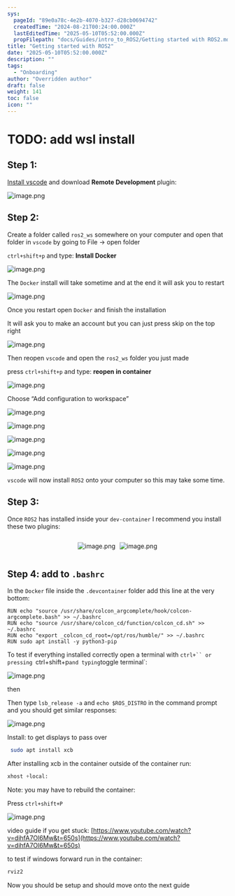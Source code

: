 ```yaml
---
sys:
  pageId: "89e0a78c-4e2b-4070-b327-d28cb0694742"
  createdTime: "2024-08-21T00:24:00.000Z"
  lastEditedTime: "2025-05-10T05:52:00.000Z"
  propFilepath: "docs/Guides/intro_to_ROS2/Getting started with ROS2.md"
title: "Getting started with ROS2"
date: "2025-05-10T05:52:00.000Z"
description: ""
tags:
  - "Onboarding"
author: "Overridden author"
draft: false
weight: 141
toc: false
icon: ""
---
```


# TODO: add wsl install

## Step 1:

[Install vscode](https://code.visualstudio.com/download) and download **Remote Development** plugin:

![image.png](https://prod-files-secure.s3.us-west-2.amazonaws.com/d518164a-d88e-44d1-a4ee-3adb3bd8bce0/efb52993-1881-4a40-b95e-6f020334f022/image.png?X-Amz-Algorithm=AWS4-HMAC-SHA256&X-Amz-Content-Sha256=UNSIGNED-PAYLOAD&X-Amz-Credential=ASIAZI2LB4662QOD2I3C%2F20250614%2Fus-west-2%2Fs3%2Faws4_request&X-Amz-Date=20250614T150725Z&X-Amz-Expires=3600&X-Amz-Security-Token=IQoJb3JpZ2luX2VjEEQaCXVzLXdlc3QtMiJHMEUCIQDeiCOKG5gLaN0kX4h9sB%2FlHAdovCbwOuUR9ztn16ifcgIgd66HykO%2Fw5tTlAsLu3ubyj9Z70qk9zk1sH8r0xQ56fAq%2FwMILRAAGgw2Mzc0MjMxODM4MDUiDJ8%2FVLpvtyr1yYkW0SrcA7pxMTO%2BNAmolh54K88AoXtZKFgaiYzp2qZ1qq7RfI0lE7dbk%2F9H8ieIf%2Fix1v%2BZqGNDBVPhLasqF%2B4o7sjFHCgwmpfBlUWcfsktvgLKGU8rPd4TH%2FOe48I6sI4uyKe4PZG1T6mRd5c6UmDIOK0%2B8Fo6m9LPYZw8kZvt7PUa5COThxGGBYbikD5Q6IBgeiEKqTXyimkFEv%2B9curF5t43v%2BAcJ2J8d9ziHVneWNdirFix8EaFMesiQSHEdSFuD2q4q3R7MeHR6006npkAtVVeQKLittQQvPjtUb2wziaq2n%2FWvMtqLfbXrEesi9OszaAVVcupU4tsyJaLL3OCzxPF15l%2BpgHq6e8jsac5Gh3Z1i5fS0Re9LfDEolOiOCQu1zQaBDovDXi4n4mkxOK7vJJswvfMv2DESuFmVV%2BmyNIsGEK8p0EyMntElAtTmWcuWKv9D9csqJ%2BZn8pzQNcveZEZPKZ%2FDtKH4dO%2BofcdXxAzRn58Ed1puYbLtzeQ3rM8Gdg8CAPeKqzStZduYQS1Z7AWuzQtn24J1Df9%2B9v2kuaEdULN%2F7UvS173Y9iao7IHsgCIzTJxkZO%2F%2Fie%2FXK2wdQIpos%2FBJQpnRYr9GokBynn2s5tmWDbuUzpHRHXIVv%2BMPjBtcIGOqUBk1JXOlAN6q2%2B3QMAA4jE61ZgnW%2FA0yAO3GFQXKO7dgzUFF5Y3dTUlcZ5UZfa7aPp0%2FQh%2FbT1jlnN5BavUv2IAzn2uitPE2qURbiobDyLcYhs6%2F9KJBy5TMHEfelYF6Dmj%2FjB0QMLStlGiNlZ%2B2FnSdD5VwyBHFcMt0GxsoKf6jMGfwPfS8Eyn8jjLQ%2F%2FFQM587i0JRqrirmd5Zoy1ncYqjy9b%2FNo&X-Amz-Signature=112085448330425092ec7fe0f8797ba8f982510a2731a829bd1afbd076cbe955&X-Amz-SignedHeaders=host&x-amz-checksum-mode=ENABLED&x-id=GetObject)

## Step 2:

Create a folder called `ros2_ws` somewhere on your computer and open that folder in `vscode` by going to File → open folder 

`ctrl+shift+p` and type: **Install Docker**

![image.png](https://prod-files-secure.s3.us-west-2.amazonaws.com/d518164a-d88e-44d1-a4ee-3adb3bd8bce0/2269dc0e-1cd5-47ff-bceb-c04ad9b2eab0/image.png?X-Amz-Algorithm=AWS4-HMAC-SHA256&X-Amz-Content-Sha256=UNSIGNED-PAYLOAD&X-Amz-Credential=ASIAZI2LB4662QOD2I3C%2F20250614%2Fus-west-2%2Fs3%2Faws4_request&X-Amz-Date=20250614T150725Z&X-Amz-Expires=3600&X-Amz-Security-Token=IQoJb3JpZ2luX2VjEEQaCXVzLXdlc3QtMiJHMEUCIQDeiCOKG5gLaN0kX4h9sB%2FlHAdovCbwOuUR9ztn16ifcgIgd66HykO%2Fw5tTlAsLu3ubyj9Z70qk9zk1sH8r0xQ56fAq%2FwMILRAAGgw2Mzc0MjMxODM4MDUiDJ8%2FVLpvtyr1yYkW0SrcA7pxMTO%2BNAmolh54K88AoXtZKFgaiYzp2qZ1qq7RfI0lE7dbk%2F9H8ieIf%2Fix1v%2BZqGNDBVPhLasqF%2B4o7sjFHCgwmpfBlUWcfsktvgLKGU8rPd4TH%2FOe48I6sI4uyKe4PZG1T6mRd5c6UmDIOK0%2B8Fo6m9LPYZw8kZvt7PUa5COThxGGBYbikD5Q6IBgeiEKqTXyimkFEv%2B9curF5t43v%2BAcJ2J8d9ziHVneWNdirFix8EaFMesiQSHEdSFuD2q4q3R7MeHR6006npkAtVVeQKLittQQvPjtUb2wziaq2n%2FWvMtqLfbXrEesi9OszaAVVcupU4tsyJaLL3OCzxPF15l%2BpgHq6e8jsac5Gh3Z1i5fS0Re9LfDEolOiOCQu1zQaBDovDXi4n4mkxOK7vJJswvfMv2DESuFmVV%2BmyNIsGEK8p0EyMntElAtTmWcuWKv9D9csqJ%2BZn8pzQNcveZEZPKZ%2FDtKH4dO%2BofcdXxAzRn58Ed1puYbLtzeQ3rM8Gdg8CAPeKqzStZduYQS1Z7AWuzQtn24J1Df9%2B9v2kuaEdULN%2F7UvS173Y9iao7IHsgCIzTJxkZO%2F%2Fie%2FXK2wdQIpos%2FBJQpnRYr9GokBynn2s5tmWDbuUzpHRHXIVv%2BMPjBtcIGOqUBk1JXOlAN6q2%2B3QMAA4jE61ZgnW%2FA0yAO3GFQXKO7dgzUFF5Y3dTUlcZ5UZfa7aPp0%2FQh%2FbT1jlnN5BavUv2IAzn2uitPE2qURbiobDyLcYhs6%2F9KJBy5TMHEfelYF6Dmj%2FjB0QMLStlGiNlZ%2B2FnSdD5VwyBHFcMt0GxsoKf6jMGfwPfS8Eyn8jjLQ%2F%2FFQM587i0JRqrirmd5Zoy1ncYqjy9b%2FNo&X-Amz-Signature=5d674af9f90807f55f39919b5569d830f939caed2726c1b296540c21f3b16d0a&X-Amz-SignedHeaders=host&x-amz-checksum-mode=ENABLED&x-id=GetObject)

The `Docker` install will take sometime and at the end it will ask you to restart

![image.png](https://prod-files-secure.s3.us-west-2.amazonaws.com/d518164a-d88e-44d1-a4ee-3adb3bd8bce0/ed233f78-be33-4b1f-b89c-9c346c0e961e/image.png?X-Amz-Algorithm=AWS4-HMAC-SHA256&X-Amz-Content-Sha256=UNSIGNED-PAYLOAD&X-Amz-Credential=ASIAZI2LB4662QOD2I3C%2F20250614%2Fus-west-2%2Fs3%2Faws4_request&X-Amz-Date=20250614T150725Z&X-Amz-Expires=3600&X-Amz-Security-Token=IQoJb3JpZ2luX2VjEEQaCXVzLXdlc3QtMiJHMEUCIQDeiCOKG5gLaN0kX4h9sB%2FlHAdovCbwOuUR9ztn16ifcgIgd66HykO%2Fw5tTlAsLu3ubyj9Z70qk9zk1sH8r0xQ56fAq%2FwMILRAAGgw2Mzc0MjMxODM4MDUiDJ8%2FVLpvtyr1yYkW0SrcA7pxMTO%2BNAmolh54K88AoXtZKFgaiYzp2qZ1qq7RfI0lE7dbk%2F9H8ieIf%2Fix1v%2BZqGNDBVPhLasqF%2B4o7sjFHCgwmpfBlUWcfsktvgLKGU8rPd4TH%2FOe48I6sI4uyKe4PZG1T6mRd5c6UmDIOK0%2B8Fo6m9LPYZw8kZvt7PUa5COThxGGBYbikD5Q6IBgeiEKqTXyimkFEv%2B9curF5t43v%2BAcJ2J8d9ziHVneWNdirFix8EaFMesiQSHEdSFuD2q4q3R7MeHR6006npkAtVVeQKLittQQvPjtUb2wziaq2n%2FWvMtqLfbXrEesi9OszaAVVcupU4tsyJaLL3OCzxPF15l%2BpgHq6e8jsac5Gh3Z1i5fS0Re9LfDEolOiOCQu1zQaBDovDXi4n4mkxOK7vJJswvfMv2DESuFmVV%2BmyNIsGEK8p0EyMntElAtTmWcuWKv9D9csqJ%2BZn8pzQNcveZEZPKZ%2FDtKH4dO%2BofcdXxAzRn58Ed1puYbLtzeQ3rM8Gdg8CAPeKqzStZduYQS1Z7AWuzQtn24J1Df9%2B9v2kuaEdULN%2F7UvS173Y9iao7IHsgCIzTJxkZO%2F%2Fie%2FXK2wdQIpos%2FBJQpnRYr9GokBynn2s5tmWDbuUzpHRHXIVv%2BMPjBtcIGOqUBk1JXOlAN6q2%2B3QMAA4jE61ZgnW%2FA0yAO3GFQXKO7dgzUFF5Y3dTUlcZ5UZfa7aPp0%2FQh%2FbT1jlnN5BavUv2IAzn2uitPE2qURbiobDyLcYhs6%2F9KJBy5TMHEfelYF6Dmj%2FjB0QMLStlGiNlZ%2B2FnSdD5VwyBHFcMt0GxsoKf6jMGfwPfS8Eyn8jjLQ%2F%2FFQM587i0JRqrirmd5Zoy1ncYqjy9b%2FNo&X-Amz-Signature=82677c7c6313c736e00ffa9c9792894013b3de8e3c37f9f62e2e972253d8c6ab&X-Amz-SignedHeaders=host&x-amz-checksum-mode=ENABLED&x-id=GetObject)

Once you restart open `Docker` and finish the installation

It will ask you to make an account but you can just press skip on the top right

![image.png](https://prod-files-secure.s3.us-west-2.amazonaws.com/d518164a-d88e-44d1-a4ee-3adb3bd8bce0/21010ad9-1659-4fd9-9f59-9932a09b2a3d/image.png?X-Amz-Algorithm=AWS4-HMAC-SHA256&X-Amz-Content-Sha256=UNSIGNED-PAYLOAD&X-Amz-Credential=ASIAZI2LB4662QOD2I3C%2F20250614%2Fus-west-2%2Fs3%2Faws4_request&X-Amz-Date=20250614T150725Z&X-Amz-Expires=3600&X-Amz-Security-Token=IQoJb3JpZ2luX2VjEEQaCXVzLXdlc3QtMiJHMEUCIQDeiCOKG5gLaN0kX4h9sB%2FlHAdovCbwOuUR9ztn16ifcgIgd66HykO%2Fw5tTlAsLu3ubyj9Z70qk9zk1sH8r0xQ56fAq%2FwMILRAAGgw2Mzc0MjMxODM4MDUiDJ8%2FVLpvtyr1yYkW0SrcA7pxMTO%2BNAmolh54K88AoXtZKFgaiYzp2qZ1qq7RfI0lE7dbk%2F9H8ieIf%2Fix1v%2BZqGNDBVPhLasqF%2B4o7sjFHCgwmpfBlUWcfsktvgLKGU8rPd4TH%2FOe48I6sI4uyKe4PZG1T6mRd5c6UmDIOK0%2B8Fo6m9LPYZw8kZvt7PUa5COThxGGBYbikD5Q6IBgeiEKqTXyimkFEv%2B9curF5t43v%2BAcJ2J8d9ziHVneWNdirFix8EaFMesiQSHEdSFuD2q4q3R7MeHR6006npkAtVVeQKLittQQvPjtUb2wziaq2n%2FWvMtqLfbXrEesi9OszaAVVcupU4tsyJaLL3OCzxPF15l%2BpgHq6e8jsac5Gh3Z1i5fS0Re9LfDEolOiOCQu1zQaBDovDXi4n4mkxOK7vJJswvfMv2DESuFmVV%2BmyNIsGEK8p0EyMntElAtTmWcuWKv9D9csqJ%2BZn8pzQNcveZEZPKZ%2FDtKH4dO%2BofcdXxAzRn58Ed1puYbLtzeQ3rM8Gdg8CAPeKqzStZduYQS1Z7AWuzQtn24J1Df9%2B9v2kuaEdULN%2F7UvS173Y9iao7IHsgCIzTJxkZO%2F%2Fie%2FXK2wdQIpos%2FBJQpnRYr9GokBynn2s5tmWDbuUzpHRHXIVv%2BMPjBtcIGOqUBk1JXOlAN6q2%2B3QMAA4jE61ZgnW%2FA0yAO3GFQXKO7dgzUFF5Y3dTUlcZ5UZfa7aPp0%2FQh%2FbT1jlnN5BavUv2IAzn2uitPE2qURbiobDyLcYhs6%2F9KJBy5TMHEfelYF6Dmj%2FjB0QMLStlGiNlZ%2B2FnSdD5VwyBHFcMt0GxsoKf6jMGfwPfS8Eyn8jjLQ%2F%2FFQM587i0JRqrirmd5Zoy1ncYqjy9b%2FNo&X-Amz-Signature=f9ffdaf47ca471aec68bd91a2a5c755de54993b62820eabea74fa0434ad8ea82&X-Amz-SignedHeaders=host&x-amz-checksum-mode=ENABLED&x-id=GetObject)

Then reopen `vscode` and open the `ros2_ws` folder you just made

press `ctrl+shift+p` and type: **reopen in container**

![image.png](https://prod-files-secure.s3.us-west-2.amazonaws.com/d518164a-d88e-44d1-a4ee-3adb3bd8bce0/4e93b8c2-41ad-488c-8095-c74205196118/image.png?X-Amz-Algorithm=AWS4-HMAC-SHA256&X-Amz-Content-Sha256=UNSIGNED-PAYLOAD&X-Amz-Credential=ASIAZI2LB4662QOD2I3C%2F20250614%2Fus-west-2%2Fs3%2Faws4_request&X-Amz-Date=20250614T150725Z&X-Amz-Expires=3600&X-Amz-Security-Token=IQoJb3JpZ2luX2VjEEQaCXVzLXdlc3QtMiJHMEUCIQDeiCOKG5gLaN0kX4h9sB%2FlHAdovCbwOuUR9ztn16ifcgIgd66HykO%2Fw5tTlAsLu3ubyj9Z70qk9zk1sH8r0xQ56fAq%2FwMILRAAGgw2Mzc0MjMxODM4MDUiDJ8%2FVLpvtyr1yYkW0SrcA7pxMTO%2BNAmolh54K88AoXtZKFgaiYzp2qZ1qq7RfI0lE7dbk%2F9H8ieIf%2Fix1v%2BZqGNDBVPhLasqF%2B4o7sjFHCgwmpfBlUWcfsktvgLKGU8rPd4TH%2FOe48I6sI4uyKe4PZG1T6mRd5c6UmDIOK0%2B8Fo6m9LPYZw8kZvt7PUa5COThxGGBYbikD5Q6IBgeiEKqTXyimkFEv%2B9curF5t43v%2BAcJ2J8d9ziHVneWNdirFix8EaFMesiQSHEdSFuD2q4q3R7MeHR6006npkAtVVeQKLittQQvPjtUb2wziaq2n%2FWvMtqLfbXrEesi9OszaAVVcupU4tsyJaLL3OCzxPF15l%2BpgHq6e8jsac5Gh3Z1i5fS0Re9LfDEolOiOCQu1zQaBDovDXi4n4mkxOK7vJJswvfMv2DESuFmVV%2BmyNIsGEK8p0EyMntElAtTmWcuWKv9D9csqJ%2BZn8pzQNcveZEZPKZ%2FDtKH4dO%2BofcdXxAzRn58Ed1puYbLtzeQ3rM8Gdg8CAPeKqzStZduYQS1Z7AWuzQtn24J1Df9%2B9v2kuaEdULN%2F7UvS173Y9iao7IHsgCIzTJxkZO%2F%2Fie%2FXK2wdQIpos%2FBJQpnRYr9GokBynn2s5tmWDbuUzpHRHXIVv%2BMPjBtcIGOqUBk1JXOlAN6q2%2B3QMAA4jE61ZgnW%2FA0yAO3GFQXKO7dgzUFF5Y3dTUlcZ5UZfa7aPp0%2FQh%2FbT1jlnN5BavUv2IAzn2uitPE2qURbiobDyLcYhs6%2F9KJBy5TMHEfelYF6Dmj%2FjB0QMLStlGiNlZ%2B2FnSdD5VwyBHFcMt0GxsoKf6jMGfwPfS8Eyn8jjLQ%2F%2FFQM587i0JRqrirmd5Zoy1ncYqjy9b%2FNo&X-Amz-Signature=60092d12f0079c505293125379f86be1f2d6f726b21731d877a6cf54ea2dc371&X-Amz-SignedHeaders=host&x-amz-checksum-mode=ENABLED&x-id=GetObject)

Choose “Add configuration to workspace”

![image.png](https://prod-files-secure.s3.us-west-2.amazonaws.com/d518164a-d88e-44d1-a4ee-3adb3bd8bce0/9560b282-5060-4989-ba37-97e7b2c22476/image.png?X-Amz-Algorithm=AWS4-HMAC-SHA256&X-Amz-Content-Sha256=UNSIGNED-PAYLOAD&X-Amz-Credential=ASIAZI2LB4662QOD2I3C%2F20250614%2Fus-west-2%2Fs3%2Faws4_request&X-Amz-Date=20250614T150725Z&X-Amz-Expires=3600&X-Amz-Security-Token=IQoJb3JpZ2luX2VjEEQaCXVzLXdlc3QtMiJHMEUCIQDeiCOKG5gLaN0kX4h9sB%2FlHAdovCbwOuUR9ztn16ifcgIgd66HykO%2Fw5tTlAsLu3ubyj9Z70qk9zk1sH8r0xQ56fAq%2FwMILRAAGgw2Mzc0MjMxODM4MDUiDJ8%2FVLpvtyr1yYkW0SrcA7pxMTO%2BNAmolh54K88AoXtZKFgaiYzp2qZ1qq7RfI0lE7dbk%2F9H8ieIf%2Fix1v%2BZqGNDBVPhLasqF%2B4o7sjFHCgwmpfBlUWcfsktvgLKGU8rPd4TH%2FOe48I6sI4uyKe4PZG1T6mRd5c6UmDIOK0%2B8Fo6m9LPYZw8kZvt7PUa5COThxGGBYbikD5Q6IBgeiEKqTXyimkFEv%2B9curF5t43v%2BAcJ2J8d9ziHVneWNdirFix8EaFMesiQSHEdSFuD2q4q3R7MeHR6006npkAtVVeQKLittQQvPjtUb2wziaq2n%2FWvMtqLfbXrEesi9OszaAVVcupU4tsyJaLL3OCzxPF15l%2BpgHq6e8jsac5Gh3Z1i5fS0Re9LfDEolOiOCQu1zQaBDovDXi4n4mkxOK7vJJswvfMv2DESuFmVV%2BmyNIsGEK8p0EyMntElAtTmWcuWKv9D9csqJ%2BZn8pzQNcveZEZPKZ%2FDtKH4dO%2BofcdXxAzRn58Ed1puYbLtzeQ3rM8Gdg8CAPeKqzStZduYQS1Z7AWuzQtn24J1Df9%2B9v2kuaEdULN%2F7UvS173Y9iao7IHsgCIzTJxkZO%2F%2Fie%2FXK2wdQIpos%2FBJQpnRYr9GokBynn2s5tmWDbuUzpHRHXIVv%2BMPjBtcIGOqUBk1JXOlAN6q2%2B3QMAA4jE61ZgnW%2FA0yAO3GFQXKO7dgzUFF5Y3dTUlcZ5UZfa7aPp0%2FQh%2FbT1jlnN5BavUv2IAzn2uitPE2qURbiobDyLcYhs6%2F9KJBy5TMHEfelYF6Dmj%2FjB0QMLStlGiNlZ%2B2FnSdD5VwyBHFcMt0GxsoKf6jMGfwPfS8Eyn8jjLQ%2F%2FFQM587i0JRqrirmd5Zoy1ncYqjy9b%2FNo&X-Amz-Signature=b476d50bc53911f37633b7639a659cbbc3a452be5b7bdd16fda5d977759b967d&X-Amz-SignedHeaders=host&x-amz-checksum-mode=ENABLED&x-id=GetObject)

![image.png](https://prod-files-secure.s3.us-west-2.amazonaws.com/d518164a-d88e-44d1-a4ee-3adb3bd8bce0/2ee63f81-886b-48e8-a553-dc6e5eac99e4/image.png?X-Amz-Algorithm=AWS4-HMAC-SHA256&X-Amz-Content-Sha256=UNSIGNED-PAYLOAD&X-Amz-Credential=ASIAZI2LB4662QOD2I3C%2F20250614%2Fus-west-2%2Fs3%2Faws4_request&X-Amz-Date=20250614T150725Z&X-Amz-Expires=3600&X-Amz-Security-Token=IQoJb3JpZ2luX2VjEEQaCXVzLXdlc3QtMiJHMEUCIQDeiCOKG5gLaN0kX4h9sB%2FlHAdovCbwOuUR9ztn16ifcgIgd66HykO%2Fw5tTlAsLu3ubyj9Z70qk9zk1sH8r0xQ56fAq%2FwMILRAAGgw2Mzc0MjMxODM4MDUiDJ8%2FVLpvtyr1yYkW0SrcA7pxMTO%2BNAmolh54K88AoXtZKFgaiYzp2qZ1qq7RfI0lE7dbk%2F9H8ieIf%2Fix1v%2BZqGNDBVPhLasqF%2B4o7sjFHCgwmpfBlUWcfsktvgLKGU8rPd4TH%2FOe48I6sI4uyKe4PZG1T6mRd5c6UmDIOK0%2B8Fo6m9LPYZw8kZvt7PUa5COThxGGBYbikD5Q6IBgeiEKqTXyimkFEv%2B9curF5t43v%2BAcJ2J8d9ziHVneWNdirFix8EaFMesiQSHEdSFuD2q4q3R7MeHR6006npkAtVVeQKLittQQvPjtUb2wziaq2n%2FWvMtqLfbXrEesi9OszaAVVcupU4tsyJaLL3OCzxPF15l%2BpgHq6e8jsac5Gh3Z1i5fS0Re9LfDEolOiOCQu1zQaBDovDXi4n4mkxOK7vJJswvfMv2DESuFmVV%2BmyNIsGEK8p0EyMntElAtTmWcuWKv9D9csqJ%2BZn8pzQNcveZEZPKZ%2FDtKH4dO%2BofcdXxAzRn58Ed1puYbLtzeQ3rM8Gdg8CAPeKqzStZduYQS1Z7AWuzQtn24J1Df9%2B9v2kuaEdULN%2F7UvS173Y9iao7IHsgCIzTJxkZO%2F%2Fie%2FXK2wdQIpos%2FBJQpnRYr9GokBynn2s5tmWDbuUzpHRHXIVv%2BMPjBtcIGOqUBk1JXOlAN6q2%2B3QMAA4jE61ZgnW%2FA0yAO3GFQXKO7dgzUFF5Y3dTUlcZ5UZfa7aPp0%2FQh%2FbT1jlnN5BavUv2IAzn2uitPE2qURbiobDyLcYhs6%2F9KJBy5TMHEfelYF6Dmj%2FjB0QMLStlGiNlZ%2B2FnSdD5VwyBHFcMt0GxsoKf6jMGfwPfS8Eyn8jjLQ%2F%2FFQM587i0JRqrirmd5Zoy1ncYqjy9b%2FNo&X-Amz-Signature=0fc7ca56519b08ac6fdcbf6dc69042d60a35719426945d4c15fce513a020a422&X-Amz-SignedHeaders=host&x-amz-checksum-mode=ENABLED&x-id=GetObject)

![image.png](https://prod-files-secure.s3.us-west-2.amazonaws.com/d518164a-d88e-44d1-a4ee-3adb3bd8bce0/ae1580b2-b048-407e-aed9-b584224a7a04/image.png?X-Amz-Algorithm=AWS4-HMAC-SHA256&X-Amz-Content-Sha256=UNSIGNED-PAYLOAD&X-Amz-Credential=ASIAZI2LB4662QOD2I3C%2F20250614%2Fus-west-2%2Fs3%2Faws4_request&X-Amz-Date=20250614T150725Z&X-Amz-Expires=3600&X-Amz-Security-Token=IQoJb3JpZ2luX2VjEEQaCXVzLXdlc3QtMiJHMEUCIQDeiCOKG5gLaN0kX4h9sB%2FlHAdovCbwOuUR9ztn16ifcgIgd66HykO%2Fw5tTlAsLu3ubyj9Z70qk9zk1sH8r0xQ56fAq%2FwMILRAAGgw2Mzc0MjMxODM4MDUiDJ8%2FVLpvtyr1yYkW0SrcA7pxMTO%2BNAmolh54K88AoXtZKFgaiYzp2qZ1qq7RfI0lE7dbk%2F9H8ieIf%2Fix1v%2BZqGNDBVPhLasqF%2B4o7sjFHCgwmpfBlUWcfsktvgLKGU8rPd4TH%2FOe48I6sI4uyKe4PZG1T6mRd5c6UmDIOK0%2B8Fo6m9LPYZw8kZvt7PUa5COThxGGBYbikD5Q6IBgeiEKqTXyimkFEv%2B9curF5t43v%2BAcJ2J8d9ziHVneWNdirFix8EaFMesiQSHEdSFuD2q4q3R7MeHR6006npkAtVVeQKLittQQvPjtUb2wziaq2n%2FWvMtqLfbXrEesi9OszaAVVcupU4tsyJaLL3OCzxPF15l%2BpgHq6e8jsac5Gh3Z1i5fS0Re9LfDEolOiOCQu1zQaBDovDXi4n4mkxOK7vJJswvfMv2DESuFmVV%2BmyNIsGEK8p0EyMntElAtTmWcuWKv9D9csqJ%2BZn8pzQNcveZEZPKZ%2FDtKH4dO%2BofcdXxAzRn58Ed1puYbLtzeQ3rM8Gdg8CAPeKqzStZduYQS1Z7AWuzQtn24J1Df9%2B9v2kuaEdULN%2F7UvS173Y9iao7IHsgCIzTJxkZO%2F%2Fie%2FXK2wdQIpos%2FBJQpnRYr9GokBynn2s5tmWDbuUzpHRHXIVv%2BMPjBtcIGOqUBk1JXOlAN6q2%2B3QMAA4jE61ZgnW%2FA0yAO3GFQXKO7dgzUFF5Y3dTUlcZ5UZfa7aPp0%2FQh%2FbT1jlnN5BavUv2IAzn2uitPE2qURbiobDyLcYhs6%2F9KJBy5TMHEfelYF6Dmj%2FjB0QMLStlGiNlZ%2B2FnSdD5VwyBHFcMt0GxsoKf6jMGfwPfS8Eyn8jjLQ%2F%2FFQM587i0JRqrirmd5Zoy1ncYqjy9b%2FNo&X-Amz-Signature=e669676dc95516828369d7e68802e51f6341a3d3e56cd9b7f585d92ee818f988&X-Amz-SignedHeaders=host&x-amz-checksum-mode=ENABLED&x-id=GetObject)

![image.png](https://prod-files-secure.s3.us-west-2.amazonaws.com/d518164a-d88e-44d1-a4ee-3adb3bd8bce0/53255b28-f75e-430f-b9e3-c0ac8577e42b/image.png?X-Amz-Algorithm=AWS4-HMAC-SHA256&X-Amz-Content-Sha256=UNSIGNED-PAYLOAD&X-Amz-Credential=ASIAZI2LB4662QOD2I3C%2F20250614%2Fus-west-2%2Fs3%2Faws4_request&X-Amz-Date=20250614T150725Z&X-Amz-Expires=3600&X-Amz-Security-Token=IQoJb3JpZ2luX2VjEEQaCXVzLXdlc3QtMiJHMEUCIQDeiCOKG5gLaN0kX4h9sB%2FlHAdovCbwOuUR9ztn16ifcgIgd66HykO%2Fw5tTlAsLu3ubyj9Z70qk9zk1sH8r0xQ56fAq%2FwMILRAAGgw2Mzc0MjMxODM4MDUiDJ8%2FVLpvtyr1yYkW0SrcA7pxMTO%2BNAmolh54K88AoXtZKFgaiYzp2qZ1qq7RfI0lE7dbk%2F9H8ieIf%2Fix1v%2BZqGNDBVPhLasqF%2B4o7sjFHCgwmpfBlUWcfsktvgLKGU8rPd4TH%2FOe48I6sI4uyKe4PZG1T6mRd5c6UmDIOK0%2B8Fo6m9LPYZw8kZvt7PUa5COThxGGBYbikD5Q6IBgeiEKqTXyimkFEv%2B9curF5t43v%2BAcJ2J8d9ziHVneWNdirFix8EaFMesiQSHEdSFuD2q4q3R7MeHR6006npkAtVVeQKLittQQvPjtUb2wziaq2n%2FWvMtqLfbXrEesi9OszaAVVcupU4tsyJaLL3OCzxPF15l%2BpgHq6e8jsac5Gh3Z1i5fS0Re9LfDEolOiOCQu1zQaBDovDXi4n4mkxOK7vJJswvfMv2DESuFmVV%2BmyNIsGEK8p0EyMntElAtTmWcuWKv9D9csqJ%2BZn8pzQNcveZEZPKZ%2FDtKH4dO%2BofcdXxAzRn58Ed1puYbLtzeQ3rM8Gdg8CAPeKqzStZduYQS1Z7AWuzQtn24J1Df9%2B9v2kuaEdULN%2F7UvS173Y9iao7IHsgCIzTJxkZO%2F%2Fie%2FXK2wdQIpos%2FBJQpnRYr9GokBynn2s5tmWDbuUzpHRHXIVv%2BMPjBtcIGOqUBk1JXOlAN6q2%2B3QMAA4jE61ZgnW%2FA0yAO3GFQXKO7dgzUFF5Y3dTUlcZ5UZfa7aPp0%2FQh%2FbT1jlnN5BavUv2IAzn2uitPE2qURbiobDyLcYhs6%2F9KJBy5TMHEfelYF6Dmj%2FjB0QMLStlGiNlZ%2B2FnSdD5VwyBHFcMt0GxsoKf6jMGfwPfS8Eyn8jjLQ%2F%2FFQM587i0JRqrirmd5Zoy1ncYqjy9b%2FNo&X-Amz-Signature=eaa8672bc4573a138b3a0653b452eb1fb85cec7436946ecc384c98886f4f38f6&X-Amz-SignedHeaders=host&x-amz-checksum-mode=ENABLED&x-id=GetObject)

![image.png](https://prod-files-secure.s3.us-west-2.amazonaws.com/d518164a-d88e-44d1-a4ee-3adb3bd8bce0/7c562767-5af9-4ffb-97d1-327bcdf4ee00/image.png?X-Amz-Algorithm=AWS4-HMAC-SHA256&X-Amz-Content-Sha256=UNSIGNED-PAYLOAD&X-Amz-Credential=ASIAZI2LB4662QOD2I3C%2F20250614%2Fus-west-2%2Fs3%2Faws4_request&X-Amz-Date=20250614T150725Z&X-Amz-Expires=3600&X-Amz-Security-Token=IQoJb3JpZ2luX2VjEEQaCXVzLXdlc3QtMiJHMEUCIQDeiCOKG5gLaN0kX4h9sB%2FlHAdovCbwOuUR9ztn16ifcgIgd66HykO%2Fw5tTlAsLu3ubyj9Z70qk9zk1sH8r0xQ56fAq%2FwMILRAAGgw2Mzc0MjMxODM4MDUiDJ8%2FVLpvtyr1yYkW0SrcA7pxMTO%2BNAmolh54K88AoXtZKFgaiYzp2qZ1qq7RfI0lE7dbk%2F9H8ieIf%2Fix1v%2BZqGNDBVPhLasqF%2B4o7sjFHCgwmpfBlUWcfsktvgLKGU8rPd4TH%2FOe48I6sI4uyKe4PZG1T6mRd5c6UmDIOK0%2B8Fo6m9LPYZw8kZvt7PUa5COThxGGBYbikD5Q6IBgeiEKqTXyimkFEv%2B9curF5t43v%2BAcJ2J8d9ziHVneWNdirFix8EaFMesiQSHEdSFuD2q4q3R7MeHR6006npkAtVVeQKLittQQvPjtUb2wziaq2n%2FWvMtqLfbXrEesi9OszaAVVcupU4tsyJaLL3OCzxPF15l%2BpgHq6e8jsac5Gh3Z1i5fS0Re9LfDEolOiOCQu1zQaBDovDXi4n4mkxOK7vJJswvfMv2DESuFmVV%2BmyNIsGEK8p0EyMntElAtTmWcuWKv9D9csqJ%2BZn8pzQNcveZEZPKZ%2FDtKH4dO%2BofcdXxAzRn58Ed1puYbLtzeQ3rM8Gdg8CAPeKqzStZduYQS1Z7AWuzQtn24J1Df9%2B9v2kuaEdULN%2F7UvS173Y9iao7IHsgCIzTJxkZO%2F%2Fie%2FXK2wdQIpos%2FBJQpnRYr9GokBynn2s5tmWDbuUzpHRHXIVv%2BMPjBtcIGOqUBk1JXOlAN6q2%2B3QMAA4jE61ZgnW%2FA0yAO3GFQXKO7dgzUFF5Y3dTUlcZ5UZfa7aPp0%2FQh%2FbT1jlnN5BavUv2IAzn2uitPE2qURbiobDyLcYhs6%2F9KJBy5TMHEfelYF6Dmj%2FjB0QMLStlGiNlZ%2B2FnSdD5VwyBHFcMt0GxsoKf6jMGfwPfS8Eyn8jjLQ%2F%2FFQM587i0JRqrirmd5Zoy1ncYqjy9b%2FNo&X-Amz-Signature=d02d7f4fffd0bb374bb21a78eec2f7d40f6f0d0ae229d222f873905b912fe307&X-Amz-SignedHeaders=host&x-amz-checksum-mode=ENABLED&x-id=GetObject)

`vscode` will now install `ROS2` onto your computer so this may take some time.

## Step 3:

Once `ROS2` has installed inside your `dev-container` I recommend you install these two plugins:

<div style="display: flex;flex-direction: row; column-gap:10px; max-width: 630px;justify-content: center;">
<div>

![image.png](https://prod-files-secure.s3.us-west-2.amazonaws.com/d518164a-d88e-44d1-a4ee-3adb3bd8bce0/3fc3d550-5a54-4ba1-ba6b-faa01cdb7369/image.png?X-Amz-Algorithm=AWS4-HMAC-SHA256&X-Amz-Content-Sha256=UNSIGNED-PAYLOAD&X-Amz-Credential=ASIAZI2LB46623YU5XCU%2F20250614%2Fus-west-2%2Fs3%2Faws4_request&X-Amz-Date=20250614T150729Z&X-Amz-Expires=3600&X-Amz-Security-Token=IQoJb3JpZ2luX2VjEEQaCXVzLXdlc3QtMiJHMEUCIG2MLg9QMQYWnkT%2BzbBSMCkJD%2FULvF8RMZuRCzELqfVeAiEA5nBw07N%2FbtIfv4z2zu2q6BDSsi2BCnnuflzqV%2FOx1d0q%2FwMILRAAGgw2Mzc0MjMxODM4MDUiDFPjBRcoK%2FbituqspyrcA2otl5e22kXlAlKXfYi7gRNiCYAe%2B57LyTF0qJQwW1DxMMt10T%2FfXgvTj6bPF3Vlt0jCdWMETUyr%2BGxOW3HKbiLr6tWJzoP7MdC%2B9EPQAdIIGW9DBjttxsK%2Bx4ZvVsiGPnzDWggoehnRlq3kGEpRauBVlzw%2BUEcK0EnU2WcoiNan%2BMY5W7nu0IrjsaidYu35hGvkHVJuRFaN52Br0%2BV85YKHXbY7OHAQTXoeY5fjA4H7LXDkSxx0DHvgSdlGAAcRwNh5vbU%2FDFaikewwjTu01NZQ6%2F9T2IXch7q7bf6lE4ICe0WHONvinWH0yW67WBAPumagH4zHdf4YyT1p%2FgBDrhYYGT0V8AUbAsimNWYsbwMrfWOSkj6hGKMYPo3Ez%2FP3mXXujkwYXrE6EIsTuKFb3ZU9X1Ksy9mz663QMQthZlI%2Bj7RCmNQfeO%2BA5WcQAOh%2FVpRNqfsZz32GtLmvZid72i4TJkaNf%2FlXJgK6AfmJpAfZ7muo2Ueg6joFpcmKl6X9ZxrToWvHXLgG5dUPqp9ipNyUDicu7XrPk4KAxrsTK7g7a4xv1r%2FInJkOdxVCS6vgWxoHeFFyuLb5ZuQX3CWBDCiG4fBOey%2F%2FKWXQpO6hLKp%2B2MjWZ1HAU48jub%2BzMPjBtcIGOqUBXeDQhIuKZWVZMPZAO2nKBxQuvSdmoNMM7PfJrMCPyyKpafKJzzavwshRm8a0cpMoC6F50ZvnaJxabOrfYp7PV1g27Kg2AaQCSl9M901TTSYfD3hLyfMG7tCJjD99LxXWay4cjWm2TkruQDg5xcP%2FiVNhgOumFZMERiRJK%2B7mmHPTHIKixOs78OFJC5udo4txNMWwXrCt3XdPD%2F3gk48L%2BTfSrq33&X-Amz-Signature=9a426d8eeca8716098c137166ef16c5c479a05f53cbc8bfba199240ce5125479&X-Amz-SignedHeaders=host&x-amz-checksum-mode=ENABLED&x-id=GetObject)

</div>
<div>

![image.png](https://prod-files-secure.s3.us-west-2.amazonaws.com/d518164a-d88e-44d1-a4ee-3adb3bd8bce0/d994cc66-13c2-4093-a5a3-f84cf4601a82/image.png?X-Amz-Algorithm=AWS4-HMAC-SHA256&X-Amz-Content-Sha256=UNSIGNED-PAYLOAD&X-Amz-Credential=ASIAZI2LB4665B2347VT%2F20250614%2Fus-west-2%2Fs3%2Faws4_request&X-Amz-Date=20250614T150730Z&X-Amz-Expires=3600&X-Amz-Security-Token=IQoJb3JpZ2luX2VjEEQaCXVzLXdlc3QtMiJGMEQCIEQKNNXqd4QfGU8UegkFm4skQW6NnO0W6s3izPuXIUW2AiB%2BDP9Kx9xrDBbBSnd0CwZ9SDSE8YtVNSS%2Bo0mk6py5dir%2FAwgtEAAaDDYzNzQyMzE4MzgwNSIM3lu3GiuF3bSWiDgbKtwDgCyuwHTFXtQOve2CdecT5azRhNH0PPr1IFxd95mNn65j3Ebb5J54QefeFRzSbmUA3OWx940gy3RrrmsgtGjYRkNvWNnGhNeL5GYWIpACYSNx4m33FYu1vxJrRoXT3SVPnkDx6dPft7SEw91RMcq%2FHb%2Bhnk7ROLOtIcYStTplwpTl3J%2BweRcfT173zZheCAM800mR0cEyyEcU3Usgu6MPHlD48LuCzrerWmWd2EXngQL8QnqioSHRy8k%2B%2F%2Bz4q3QDVkMSghSxSFNnH3uifRPSJj30m5YvLJe27%2BMu8q%2BgBOxeRj9op038eAtVposxFRzfUf0kw4suzkUQIxwqTg89GVctZcdEA25TrKelNGCl3RsPadwOL8TPtKq51rEiUuMCYQrclOWLOyBUDbX%2FhOmqVavgk0JUZRGsxRUKYRvS2lF5RQhLtP0ZlpM2ZmBDvjBvwtF6yHjEYmzd6nx604%2BhC7amfv9%2B9R1JaloFnogSEFOyn4I04eZJ7%2FNzsxFgP9P%2Bo6HRZhUd%2FEAm2kHPKuKZjwuDsTYgDBjHmLOzxrfSdA9x0g4guO1pnzyOT6HeQq0P0V2KmTFwOqMXhHoc5HGz4Ja6Me3OLhKrru%2B7XTQ1cq5F65OPSkvjnMLimLswjMG1wgY6pgEfg4%2FiABsBvhUuvzCUgr7aUmYkwoLGl7poCyPWCqrzRsiF1HTvv07L10vNJkwLqG%2Bz2R%2BlxXYGhFvLUcF8gEUPJW41ntE7l%2F5dwY4Q4GhOZd%2FeX0zFhtssOubqBcq6Jkimlfy7B6epHTZqYlJ0TVMhTsci42wAS347t3%2F%2BBgSgp1eizp2dFk5vqwKoRh7d1ksAsMl7tCLTdHUUHIpSMA8R5Dg%2BrN6H&X-Amz-Signature=1e7c58c43db129df987e0d2db9d6226c9fc0a40ea5844d3a816c5eeaf4674528&X-Amz-SignedHeaders=host&x-amz-checksum-mode=ENABLED&x-id=GetObject)

</div>
</div>

## Step 4: add to `.bashrc`

In the `Docker` file inside the `.devcontainer` folder add this line at the very bottom: 

```docker
RUN echo "source /usr/share/colcon_argcomplete/hook/colcon-argcomplete.bash" >> ~/.bashrc
RUN echo "source /usr/share/colcon_cd/function/colcon_cd.sh" >> ~/.bashrc
RUN echo "export _colcon_cd_root=/opt/ros/humble/" >> ~/.bashrc
RUN sudo apt install -y python3-pip 
```

To test if everything installed correctly open a terminal with `ctrl+`` or pressing `ctrl+shift+p` and typing `toggle terminal`:

![image.png](https://prod-files-secure.s3.us-west-2.amazonaws.com/d518164a-d88e-44d1-a4ee-3adb3bd8bce0/6a4943d8-b04e-4c02-9a58-775f3384d1a5/image.png?X-Amz-Algorithm=AWS4-HMAC-SHA256&X-Amz-Content-Sha256=UNSIGNED-PAYLOAD&X-Amz-Credential=ASIAZI2LB4662QOD2I3C%2F20250614%2Fus-west-2%2Fs3%2Faws4_request&X-Amz-Date=20250614T150725Z&X-Amz-Expires=3600&X-Amz-Security-Token=IQoJb3JpZ2luX2VjEEQaCXVzLXdlc3QtMiJHMEUCIQDeiCOKG5gLaN0kX4h9sB%2FlHAdovCbwOuUR9ztn16ifcgIgd66HykO%2Fw5tTlAsLu3ubyj9Z70qk9zk1sH8r0xQ56fAq%2FwMILRAAGgw2Mzc0MjMxODM4MDUiDJ8%2FVLpvtyr1yYkW0SrcA7pxMTO%2BNAmolh54K88AoXtZKFgaiYzp2qZ1qq7RfI0lE7dbk%2F9H8ieIf%2Fix1v%2BZqGNDBVPhLasqF%2B4o7sjFHCgwmpfBlUWcfsktvgLKGU8rPd4TH%2FOe48I6sI4uyKe4PZG1T6mRd5c6UmDIOK0%2B8Fo6m9LPYZw8kZvt7PUa5COThxGGBYbikD5Q6IBgeiEKqTXyimkFEv%2B9curF5t43v%2BAcJ2J8d9ziHVneWNdirFix8EaFMesiQSHEdSFuD2q4q3R7MeHR6006npkAtVVeQKLittQQvPjtUb2wziaq2n%2FWvMtqLfbXrEesi9OszaAVVcupU4tsyJaLL3OCzxPF15l%2BpgHq6e8jsac5Gh3Z1i5fS0Re9LfDEolOiOCQu1zQaBDovDXi4n4mkxOK7vJJswvfMv2DESuFmVV%2BmyNIsGEK8p0EyMntElAtTmWcuWKv9D9csqJ%2BZn8pzQNcveZEZPKZ%2FDtKH4dO%2BofcdXxAzRn58Ed1puYbLtzeQ3rM8Gdg8CAPeKqzStZduYQS1Z7AWuzQtn24J1Df9%2B9v2kuaEdULN%2F7UvS173Y9iao7IHsgCIzTJxkZO%2F%2Fie%2FXK2wdQIpos%2FBJQpnRYr9GokBynn2s5tmWDbuUzpHRHXIVv%2BMPjBtcIGOqUBk1JXOlAN6q2%2B3QMAA4jE61ZgnW%2FA0yAO3GFQXKO7dgzUFF5Y3dTUlcZ5UZfa7aPp0%2FQh%2FbT1jlnN5BavUv2IAzn2uitPE2qURbiobDyLcYhs6%2F9KJBy5TMHEfelYF6Dmj%2FjB0QMLStlGiNlZ%2B2FnSdD5VwyBHFcMt0GxsoKf6jMGfwPfS8Eyn8jjLQ%2F%2FFQM587i0JRqrirmd5Zoy1ncYqjy9b%2FNo&X-Amz-Signature=424935f3e13b476405e8b0c33a4c94897a0d65b7fe875e960458ba7744d3e8b8&X-Amz-SignedHeaders=host&x-amz-checksum-mode=ENABLED&x-id=GetObject)

then 

Then type `lsb_release -a` and `echo $ROS_DISTRO` in the command prompt and you should get similar responses:

![image.png](https://prod-files-secure.s3.us-west-2.amazonaws.com/d518164a-d88e-44d1-a4ee-3adb3bd8bce0/3e635dec-a805-4e85-8b9e-d000e5b71a4e/image.png?X-Amz-Algorithm=AWS4-HMAC-SHA256&X-Amz-Content-Sha256=UNSIGNED-PAYLOAD&X-Amz-Credential=ASIAZI2LB4662QOD2I3C%2F20250614%2Fus-west-2%2Fs3%2Faws4_request&X-Amz-Date=20250614T150725Z&X-Amz-Expires=3600&X-Amz-Security-Token=IQoJb3JpZ2luX2VjEEQaCXVzLXdlc3QtMiJHMEUCIQDeiCOKG5gLaN0kX4h9sB%2FlHAdovCbwOuUR9ztn16ifcgIgd66HykO%2Fw5tTlAsLu3ubyj9Z70qk9zk1sH8r0xQ56fAq%2FwMILRAAGgw2Mzc0MjMxODM4MDUiDJ8%2FVLpvtyr1yYkW0SrcA7pxMTO%2BNAmolh54K88AoXtZKFgaiYzp2qZ1qq7RfI0lE7dbk%2F9H8ieIf%2Fix1v%2BZqGNDBVPhLasqF%2B4o7sjFHCgwmpfBlUWcfsktvgLKGU8rPd4TH%2FOe48I6sI4uyKe4PZG1T6mRd5c6UmDIOK0%2B8Fo6m9LPYZw8kZvt7PUa5COThxGGBYbikD5Q6IBgeiEKqTXyimkFEv%2B9curF5t43v%2BAcJ2J8d9ziHVneWNdirFix8EaFMesiQSHEdSFuD2q4q3R7MeHR6006npkAtVVeQKLittQQvPjtUb2wziaq2n%2FWvMtqLfbXrEesi9OszaAVVcupU4tsyJaLL3OCzxPF15l%2BpgHq6e8jsac5Gh3Z1i5fS0Re9LfDEolOiOCQu1zQaBDovDXi4n4mkxOK7vJJswvfMv2DESuFmVV%2BmyNIsGEK8p0EyMntElAtTmWcuWKv9D9csqJ%2BZn8pzQNcveZEZPKZ%2FDtKH4dO%2BofcdXxAzRn58Ed1puYbLtzeQ3rM8Gdg8CAPeKqzStZduYQS1Z7AWuzQtn24J1Df9%2B9v2kuaEdULN%2F7UvS173Y9iao7IHsgCIzTJxkZO%2F%2Fie%2FXK2wdQIpos%2FBJQpnRYr9GokBynn2s5tmWDbuUzpHRHXIVv%2BMPjBtcIGOqUBk1JXOlAN6q2%2B3QMAA4jE61ZgnW%2FA0yAO3GFQXKO7dgzUFF5Y3dTUlcZ5UZfa7aPp0%2FQh%2FbT1jlnN5BavUv2IAzn2uitPE2qURbiobDyLcYhs6%2F9KJBy5TMHEfelYF6Dmj%2FjB0QMLStlGiNlZ%2B2FnSdD5VwyBHFcMt0GxsoKf6jMGfwPfS8Eyn8jjLQ%2F%2FFQM587i0JRqrirmd5Zoy1ncYqjy9b%2FNo&X-Amz-Signature=564be1843392a19bd7396b969f2de094eaaeb0b6774774a7712a210885b7c36c&X-Amz-SignedHeaders=host&x-amz-checksum-mode=ENABLED&x-id=GetObject)

Install:  to get displays to pass over

```bash
 sudo apt install xcb
```

After installing xcb in the container outside of the container run:

```python
xhost +local:
```

Note: you may have to rebuild the container:

Press `ctrl+shift+P`

![image.png](https://prod-files-secure.s3.us-west-2.amazonaws.com/d518164a-d88e-44d1-a4ee-3adb3bd8bce0/6c2be660-2618-4c38-9c26-53554f7a0b7b/image.png?X-Amz-Algorithm=AWS4-HMAC-SHA256&X-Amz-Content-Sha256=UNSIGNED-PAYLOAD&X-Amz-Credential=ASIAZI2LB4662QOD2I3C%2F20250614%2Fus-west-2%2Fs3%2Faws4_request&X-Amz-Date=20250614T150725Z&X-Amz-Expires=3600&X-Amz-Security-Token=IQoJb3JpZ2luX2VjEEQaCXVzLXdlc3QtMiJHMEUCIQDeiCOKG5gLaN0kX4h9sB%2FlHAdovCbwOuUR9ztn16ifcgIgd66HykO%2Fw5tTlAsLu3ubyj9Z70qk9zk1sH8r0xQ56fAq%2FwMILRAAGgw2Mzc0MjMxODM4MDUiDJ8%2FVLpvtyr1yYkW0SrcA7pxMTO%2BNAmolh54K88AoXtZKFgaiYzp2qZ1qq7RfI0lE7dbk%2F9H8ieIf%2Fix1v%2BZqGNDBVPhLasqF%2B4o7sjFHCgwmpfBlUWcfsktvgLKGU8rPd4TH%2FOe48I6sI4uyKe4PZG1T6mRd5c6UmDIOK0%2B8Fo6m9LPYZw8kZvt7PUa5COThxGGBYbikD5Q6IBgeiEKqTXyimkFEv%2B9curF5t43v%2BAcJ2J8d9ziHVneWNdirFix8EaFMesiQSHEdSFuD2q4q3R7MeHR6006npkAtVVeQKLittQQvPjtUb2wziaq2n%2FWvMtqLfbXrEesi9OszaAVVcupU4tsyJaLL3OCzxPF15l%2BpgHq6e8jsac5Gh3Z1i5fS0Re9LfDEolOiOCQu1zQaBDovDXi4n4mkxOK7vJJswvfMv2DESuFmVV%2BmyNIsGEK8p0EyMntElAtTmWcuWKv9D9csqJ%2BZn8pzQNcveZEZPKZ%2FDtKH4dO%2BofcdXxAzRn58Ed1puYbLtzeQ3rM8Gdg8CAPeKqzStZduYQS1Z7AWuzQtn24J1Df9%2B9v2kuaEdULN%2F7UvS173Y9iao7IHsgCIzTJxkZO%2F%2Fie%2FXK2wdQIpos%2FBJQpnRYr9GokBynn2s5tmWDbuUzpHRHXIVv%2BMPjBtcIGOqUBk1JXOlAN6q2%2B3QMAA4jE61ZgnW%2FA0yAO3GFQXKO7dgzUFF5Y3dTUlcZ5UZfa7aPp0%2FQh%2FbT1jlnN5BavUv2IAzn2uitPE2qURbiobDyLcYhs6%2F9KJBy5TMHEfelYF6Dmj%2FjB0QMLStlGiNlZ%2B2FnSdD5VwyBHFcMt0GxsoKf6jMGfwPfS8Eyn8jjLQ%2F%2FFQM587i0JRqrirmd5Zoy1ncYqjy9b%2FNo&X-Amz-Signature=37c50fee39b63e0254c16a1ff6e37397665a45135681334af8ada0a15c8ae539&X-Amz-SignedHeaders=host&x-amz-checksum-mode=ENABLED&x-id=GetObject)

video guide if you get stuck: [https://www.youtube.com/watch?v=dihfA7Ol6Mw&t=650s](https://www.youtube.com/watch?v=dihfA7Ol6Mw&t=650s)

to test if windows forward run in the container:

```bash
rviz2
```

Now you should be setup and should move onto the next guide 
